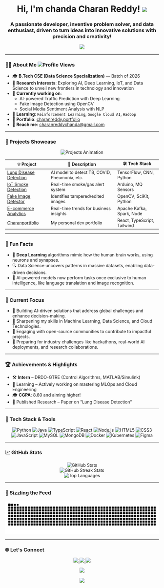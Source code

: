 <h1 align="center">
  Hi, I'm chanda Charan Reddy! <img src="https://media.giphy.com/media/hvRJCLFzcasrR4ia7z/giphy.gif" width="35">
</h1>
<h3 align="center">
  A passionate developer, inventive problem solver, and data enthusiast, driven to turn ideas into innovative solutions with precision and creativity!
</h3>

<p align="center">
  <img src="https://readme-typing-svg.herokuapp.com?lines=Machine+Learning+Explorer;Creative+Thinker+%7C+Problem+Solver;Data+Driven+Developer;Let’s+build+something+awesome!&center=true&width=500&height=50">
</p>

---

### 👨‍💻 About Me <img src="https://komarev.com/ghpvc/?username=charanreddy-27&color=ff69b4&style=flat-square" alt="Profile Views"/>

- 🎓 **B.Tech CSE (Data Science Specialization)** — Batch of 2026  
- 🔬 **Research Interests**: Exploring AI, Deep Learning, IoT, and Data Science to unveil new frontiers in technology and innovation  
- 🧠 **Currently working on**:  
  - AI-powered Traffic Prediction with Deep Learning  
  - Fake Image Detection using OpenCV  
  - Social Media Sentiment Analysis with NLP  
- 🌱 **Learning**: `Reinforcement Learning`, `Google Cloud AI`, `Hadoop`  
- 💼 **Portfolio**: [charanreddy.portfolio](https://charan-reddy.vercel.app)  
- 📧 **Reach me**: charanreddychanda@gmail.com

---

### 🚀 Projects Showcase

<p align="center">
  <img src="https://github.com/charanreddy-27/charanreddy-27/blob/main/assets/projects-animation.gif" alt="Projects Animation" width="600">
</p>

<table align="center">
  <thead>
    <tr>
      <th>💡 Project</th>
      <th>🚀 Description</th>
      <th>🛠️ Tech Stack</th>
    </tr>
  </thead>
  <tbody>
    <tr>
      <td><a href="https://github.com/charan0403/lung-disease-detector">Lung Disease Detection</a></td>
      <td>AI model to detect TB, COVID, Pneumonia, etc.</td>
      <td>TensorFlow, CNN, Python</td>
    </tr>
    <tr>
      <td><a href="https://github.com/charan0403/smoke-gas-detector-iot">IoT Smoke Detection</a></td>
      <td>Real-time smoke/gas alert system</td>
      <td>Arduino, MQ Sensors</td>
    </tr>
    <tr>
      <td><a href="https://github.com/charan0403/fake-image-detector">Fake Image Detector</a></td>
      <td>Identifies tampered/edited images</td>
      <td>OpenCV, SciKit, Python</td>
    </tr>
    <tr>
      <td><a href="https://github.com/charan0403/ecom-analytics">E-commerce Analytics</a></td>
      <td>Real-time trends for business insights</td>
      <td>Apache Kafka, Spark, Node</td>
    </tr>
    <tr>
      <td><a href="https://github.com/charanreddy-27/charan-portfolio">Charanportfolio</a></td>
      <td>My personal dev portfolio</td>
      <td>React, TypeScript, Tailwind</td>
    </tr>
  </tbody>
</table>

---

### 🧠 Fun Facts

- 🧠 **Deep Learning** algorithms mimic how the human brain works, using neurons and synapses.  
- 🔍 Data Science uncovers patterns in massive datasets, enabling data-driven decisions.  
- 🤖 AI-powered models now perform tasks once exclusive to human intelligence, like language translation and image recognition.

---

### 🎯 Current Focus

- 📌 Building AI-driven solutions that address global challenges and enhance decision-making.  
- 📌 Sharpening my skills in Machine Learning, Data Science, and Cloud Technologies.  
- 📌 Engaging with open-source communities to contribute to impactful projects.  
- 📌 Preparing for industry challenges like hackathons, real-world AI deployments, and research collaborations.

---

### 🏆 Achievements & Highlights

- 🛠️ **Intern** – DRDO-GTRE (Control Algorithms, MATLAB/Simulink)  
- 🌱 Learning – Actively working on mastering MLOps and Cloud Engineering  
- 🎓 **CGPA**: 8.60 and aiming higher!  
- 📜 Published Research – Paper on "Lung Disease Detection"

---

### 🧰 Tech Stack & Tools

<p align="center">
  <img src="https://cdn.jsdelivr.net/gh/devicons/devicon/icons/python/python-original.svg" alt="Python" width="60" height="60"/>
  <img src="https://cdn.jsdelivr.net/gh/devicons/devicon/icons/java/java-original.svg" alt="Java" width="60" height="60"/>
  <img src="https://cdn.jsdelivr.net/gh/devicons/devicon/icons/typescript/typescript-original.svg" alt="TypeScript" width="60" height="60"/>
  <img src="https://cdn.jsdelivr.net/gh/devicons/devicon/icons/react/react-original.svg" alt="React" width="60" height="60"/>
  <img src="https://cdn.jsdelivr.net/gh/devicons/devicon/icons/nodejs/nodejs-original.svg" alt="Node.js" width="60" height="60"/>
  <img src="https://cdn.jsdelivr.net/gh/devicons/devicon/icons/html5/html5-original.svg" alt="HTML5" width="60" height="60"/>
  <img src="https://cdn.jsdelivr.net/gh/devicons/devicon/icons/css3/css3-original.svg" alt="CSS3" width="60" height="60"/>
  <img src="https://cdn.jsdelivr.net/gh/devicons/devicon/icons/javascript/javascript-original.svg" alt="JavaScript" width="60" height="60"/>
  <img src="https://cdn.jsdelivr.net/gh/devicons/devicon/icons/mysql/mysql-original.svg" alt="MySQL" width="60" height="60"/>
  <img src="https://cdn.jsdelivr.net/gh/devicons/devicon/icons/mongodb/mongodb-original.svg" alt="MongoDB" width="60" height="60"/>
  <img src="https://cdn.jsdelivr.net/gh/devicons/devicon/icons/docker/docker-original.svg" alt="Docker" width="60" height="60"/>
  <img src="https://cdn.jsdelivr.net/gh/devicons/devicon/icons/kubernetes/kubernetes-plain.svg" alt="Kubernetes" width="60" height="60"/>
  <img src="https://cdn.jsdelivr.net/gh/devicons/devicon/icons/figma/figma-original.svg" alt="Figma" width="60" height="60"/>
</p>

---

### 📈 GitHub Stats

<p align="center">
  <img src="https://github-readme-stats.vercel.app/api?username=charanreddy-27&show_icons=true&theme=tokyonight" alt="GitHub Stats"/>
  <br/> 
  <img src="https://github-readme-streak-stats.herokuapp.com?user=charanreddy-27&theme=tokyonight" alt="GitHub Streak Stats"/>
  <br/> 
  <img src="https://github-readme-stats.vercel.app/api/top-langs/?username=charanreddy-27&layout=compact&theme=tokyonight" alt="Top Languages"/>
</p>

---

### 🐍 Sizzling the Feed

<p align="center">
  <img src="https://raw.githubusercontent.com/charanreddy-27/charanreddy-27/output/snake.svg" alt="Snake animation"/> 
</p>

---

### 🌐 Let's Connect

<p align="center">
  <a href="https://linkedin.com/in/chandacharanreddy" target="_blank">
    <img src="https://img.shields.io/badge/LinkedIn-0A66C2?style=for-the-badge&logo=linkedin&logoColor=white"/>
  </a> 
  <a href="mailto:charanreddychanda@gmail.com">
    <img src="https://img.shields.io/badge/Gmail-D14836?style=for-the-badge&logo=gmail&logoColor=white"/>
  </a>
  <a href="https://charan-reddy.vercel.app">
    <img src="https://img.shields.io/badge/Portfolio-000000?style=for-the-badge&logo=vercel&logoColor=white"/>
  </a> 
</p>

<!-- Fun GIF or Art -->
<p align="center">
  <img src="https://media.giphy.com/media/13HgwGsXF0aiGY/giphy.gif" width="200"/>
</p>
<p align="center">
  <img src="https://capsule-render.vercel.app/api?type=waving&color=gradient&height=60&section=footer"/>
</p>
